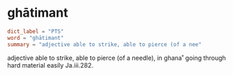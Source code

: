 # ghātimant

``` toml
dict_label = "PTS"
word = "ghātimant"
summary = "adjective able to strike, able to pierce (of a nee"
```

adjective able to strike, able to pierce (of a needle), in ghana˚ going through hard material easily Ja.iii.282.

